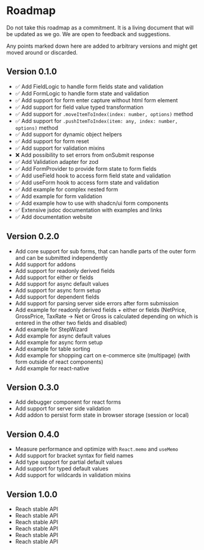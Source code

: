 # Roadmap

Do not take this roadmap as a commitment.
It is a living document that will be updated as we go.
We are open to feedback and suggestions.

Any points marked down here are added to arbitrary versions and might get moved around or discarded.

## Version 0.1.0

- :white_check_mark: <LibraryChip library="form-core" /> Add FieldLogic to handle form fields state and validation
- :white_check_mark: <LibraryChip library="form-core" /> Add FormLogic to handle form state and validation
- :white_check_mark: <LibraryChip library="form-core" /> Add support for form enter capture without html form element
- :white_check_mark: <LibraryChip library="form-core" /> Add support for field value typed transformation
- :white_check_mark: <LibraryChip library="form-core" /> Add support for `.moveItemToIndex(index: number, options)` method
- :white_check_mark: <LibraryChip library="form-core" /> Add support for `.pushItemToIndex(item: any, index: number, options)` method
- :white_check_mark: <LibraryChip library="form-core" /> Add support for dynamic object helpers
- :white_check_mark: <LibraryChip library="form-core" /> Add support for form reset
- :white_check_mark: <LibraryChip library="form-core" /> Add support for validation mixins
- :x: <LibraryChip library="form-core" /> Add possibility to set errors from onSubmit response
- :white_check_mark: <LibraryChip library="validation-adapter-zod" /> Add Validation adapter for zod
- :white_check_mark: <LibraryChip library="form-react" /> Add FormProvider to provide form state to form fields
- :white_check_mark: <LibraryChip library="form-react" /> Add useField hook to access form field state and validation
- :white_check_mark: <LibraryChip library="form-react" /> Add useForm hook to access form state and validation
- :white_check_mark: <LibraryChip library="form-react" /> Add example for complex nested form
- :white_check_mark: <LibraryChip library="form-react" /> Add example for form validation
- :white_check_mark: <LibraryChip library="form-react" /> Add example how to use with shadcn/ui form components
- :white_check_mark: <LibraryChip library="chore" /> Extensive jsdoc documentation with examples and links
- :white_check_mark: <LibraryChip library="chore" /> Add documentation website

## Version 0.2.0

- <LibraryChip library="form-core" /> Add core support for sub forms, that can handle parts of the outer form and can be submitted independently
- <LibraryChip library="form-core" /> Add support for addons
- <LibraryChip library="form-core" /> Add support for readonly derived fields
- <LibraryChip library="form-core" /> Add support for either or fields
- <LibraryChip library="form-core" /> Add support for async default values
- <LibraryChip library="form-core" /> Add support for async form setup
- <LibraryChip library="form-core" /> Add support for dependent fields
- <LibraryChip library="form-core" /> Add support for parsing server side errors after form submission
- <LibraryChip library="form-react" /> Add example for readonly derived fields + either or fields (NetPrice, GrossPrice, TaxRate -> Net or Gross is calculated depending on which is entered in the other two fields and disabled)
- <LibraryChip library="form-react" /> Add example for StepWizard
- <LibraryChip library="form-react" /> Add example for async default values
- <LibraryChip library="form-react" /> Add example for async form setup
- <LibraryChip library="form-react" /> Add example for table sorting
- <LibraryChip library="form-react" /> Add example for shopping cart on e-commerce site (multipage) (with form outside of react components)
- <LibraryChip library="form-react-native" /> Add example for react-native

## Version 0.3.0

- <LibraryChip library="debugger-react" /> Add debugger component for react forms
- <LibraryChip library="form-core" /> Add support for server side validation
- <LibraryChip library="addon-storage-persistence" /> Add addon to persist form state in browser storage (session or local)

## Version 0.4.0

- <LibraryChip library="form-react" /> Measure performance and optimize with `React.memo` and `useMemo`
- <LibraryChip library="form-core" /> Add support for bracket syntax for field names
- <LibraryChip library="form-core" /> Add type support for partial default values
- <LibraryChip library="form-core" /> Add support for typed default values
- <LibraryChip library="form-core" /> Add support for wildcards in validation mixins

## Version 1.0.0

- <LibraryChip library="form-core" /> Reach stable API
- <LibraryChip library="form-react" /> Reach stable API
- <LibraryChip library="form-react-native" /> Reach stable API
- <LibraryChip library="validation-adapter-zod" /> Reach stable API
- <LibraryChip library="addon-storage-persistence" /> Reach stable API
- <LibraryChip library="debugger-react" /> Reach stable API

